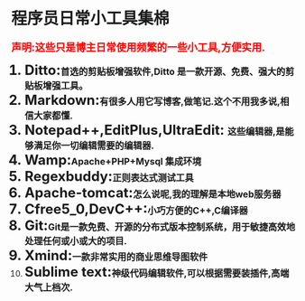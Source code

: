 # 程序员日常小工具集棉 #
<font size="5"><b>
<font size="4" color="red">声明:这些只是博主日常使用频繁的一些小工具,方便实用.</font><br/>
1. Ditto:<font size="3">首选的剪贴板增强软件,Ditto 是一款开源、免费、强大的剪贴板增强工具。</font><br/>
2. Markdown:<font size="3">有很多人用它写博客,做笔记.这个不用我多说,相信大家都懂.</font><br/>
3. Notepad++,EditPlus,UltraEdit: <font size="3">这些编辑器,是能够满足你一切编辑需要的编辑器.</font><br/>
4. Wamp:<font size="3">Apache+PHP+Mysql 集成环境</font><br/>
5. Regexbuddy:<font size="3">正则表达式测试工具</font><br/>
6. Apache-tomcat:<font size="3">怎么说呢,我的理解是本地web服务器</font><br/>
7. Cfree5_0,DevC++:<font size="3">小巧方便的C++,C编译器</font><br/>
8. Git:<font size="3">Git是一款免费、开源的分布式版本控制系统，用于敏捷高效地处理任何或小或大的项目.</font><br/>
9. Xmind:<font size="3">一款非常实用的商业思维导图软件</font><br/>
10. Sublime text:<font size="3">神级代码编辑软件,可以根据需要装插件,高端大气上档次.</font><br/>
</b></font>